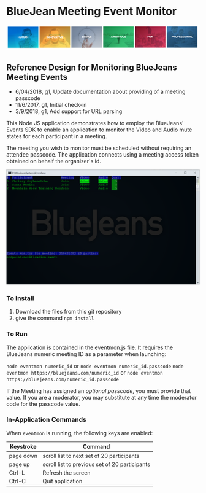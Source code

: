 # BlueJean Meeting Event Monitor

![BlueJeans](./media/927.png)



## Reference Design for Monitoring BlueJeans Meeting Events

- 6/04/2018, g1, Update documentation about providing of a meeting passcode
- 11/6/2017, g1, Initial check-in
- 3/9/2018, g1, Add support for URL parsing

This Node JS application demonstrates how to employ the BlueJeans' Events SDK to enable an application to monitor the Video and Audio mute states for each participant in a meeting.

The meeting you wish to monitor must be scheduled without requiring an attendee passcode.  The application connects using a meeting access token obtained on behalf the organizer's id.

![Sample Output](./media/screenshot.png)


### To Install
1. Download the files from this git repository
2. give the command `npm install`

### To Run
The application is contained in the eventmon.js file.  It requires the BlueJeans numeric meeting ID as a parameter when launching:  

`node eventmon numeric_id`   or 
`node eventmon numeric_id.passcode`
`node eventmon https://bluejeans.com/numeric_id`  or 
`node eventmon https://bluejeans.com/numeric_id.passcode`

If the Meeting has assigned an *optional passcode*, you must provide that value.  If you are a moderator, you may substitute at any time the moderator code for the passcode value.


### In-Application Commands
When `eventmon` is running, the following keys are enabled:


| Keystroke | Command                                  |
| --------- | ---------------------------------------- |
| page down | scroll list to next set of 20 participants |
| page up   | scroll list to previous set of 20 participants |
| Ctrl-L    | Refresh the screen |
| Ctrl-C    | Quit application                         |


